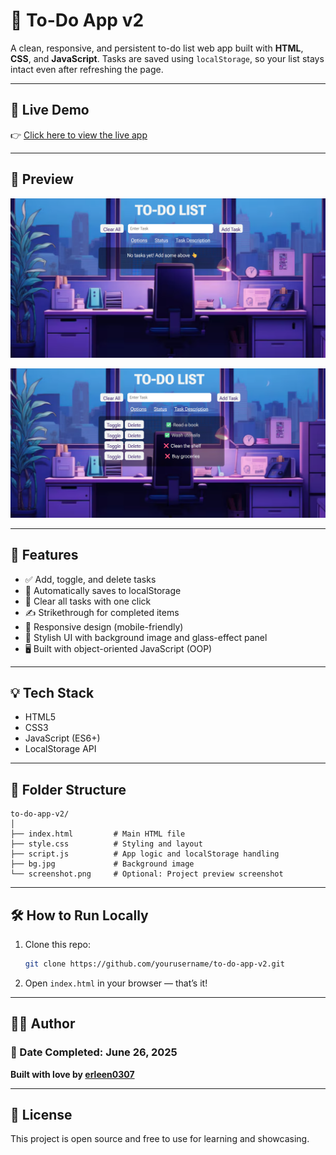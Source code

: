 # 📝 To-Do App v2

A clean, responsive, and persistent to-do list web app built with **HTML**, **CSS**, and **JavaScript**. Tasks are saved using `localStorage`, so your list stays intact even after refreshing the page.

---

## 🔗 Live Demo

👉 [Click here to view the live app](https://erleen0307.github.io/to-do-app-v2/)  

---

## 📸 Preview

![To-Do App Screenshot](screenshot1.png) 

![To-Do App Screenshot](screenshot2.png) 

---

## 🚀 Features

- ✅ Add, toggle, and delete tasks
- 💾 Automatically saves to localStorage
- 🧹 Clear all tasks with one click
- ✍️ Strikethrough for completed items
- 📱 Responsive design (mobile-friendly)
- 🎨 Stylish UI with background image and glass-effect panel
- 🖥️ Built with object-oriented JavaScript (OOP)

---

## 💡 Tech Stack

- HTML5
- CSS3
- JavaScript (ES6+)
- LocalStorage API

---

## 📁 Folder Structure

```
to-do-app-v2/
│
├── index.html         # Main HTML file
├── style.css          # Styling and layout
├── script.js          # App logic and localStorage handling
├── bg.jpg             # Background image
└── screenshot.png     # Optional: Project preview screenshot
```

---

## 🛠️ How to Run Locally

1. Clone this repo:
   ```bash
   git clone https://github.com/yourusername/to-do-app-v2.git
   ```

2. Open `index.html` in your browser — that’s it!

---

## 🙋‍♂️ Author

### 📅 Date Completed: June 26, 2025
**Built with love by [erleen0307](https://github.com/erleen0307)**  

---

## 🪪 License

This project is open source and free to use for learning and showcasing.
